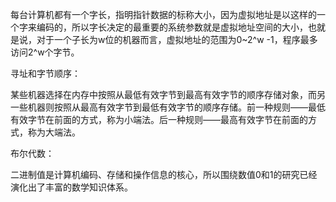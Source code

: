 每台计算机都有一个字长，指明指针数据的标称大小，因为虚拟地址是以这样的一个字来编码的，所以字长决定的最重要的系统参数就是虚拟地址空间的大小，也就是说，对于一个子长为w位的机器而言，虚拟地址的范围为0~2^w -1，程序最多访问2^w个字节。



寻址和字节顺序：

某些机器选择在内存中按照从最低有效字节到最高有效字节的顺序存储对象，而另一些机器则按照从最高有效字节到最低有效字节的顺序存储。前一种规则——最低有效字节在前面的方式，称为小端法。后一种规则——最高有效字节在前面的方式，称为大端法。



布尔代数：

二进制值是计算机编码、存储和操作信息的核心，所以围绕数值0和1的研究已经演化出了丰富的数学知识体系。